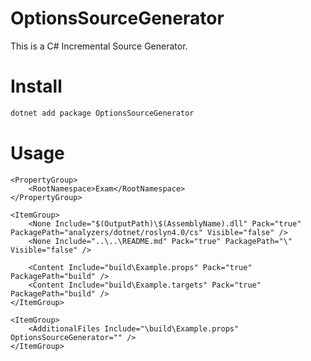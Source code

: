 # OptionsSourceGenerator

This is a C# Incremental Source Generator.

# Install

```powershell
dotnet add package OptionsSourceGenerator
```

# Usage

```xml:Example.csproj
<PropertyGroup>
    <RootNamespace>Exam</RootNamespace>
</PropertyGroup>

<ItemGroup>
    <None Include="$(OutputPath)\$(AssemblyName).dll" Pack="true" PackagePath="analyzers/dotnet/roslyn4.0/cs" Visible="false" />
    <None Include="..\..\README.md" Pack="true" PackagePath="\" Visible="false" />

    <Content Include="build\Example.props" Pack="true" PackagePath="build" />
    <Content Include="build\Example.targets" Pack="true" PackagePath="build" />
</ItemGroup>

<ItemGroup>
    <AdditionalFiles Include="\build\Example.props" OptionsSourceGenerator="" />
</ItemGroup>
```
